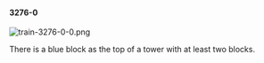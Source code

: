 #### 3276-0
![train-3276-0-0.png](https://github.com/lil-lab/nlvr/raw/master/nlvr/train/images/75/train-3276-0-0.png "train-3276-0-0.png")

There is a blue block as the top of a tower with at least two blocks.